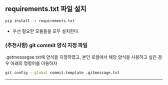 ## requirements.txt 파일 설치

```cmd
pip install -r requirements.txt
```

- 우선 필요한 모듈들을 모두 설치한다.

### (추천사항) git commit 양식 지정 파일

.getmessagae.txt에 양식을 지정하였고, 본인 로컬에서 해당 양식을 사용하고 싶은 경우 아래의 명령어를 이용하자

```cmd
git config --global commit.template .gitmessage.txt
```

---
